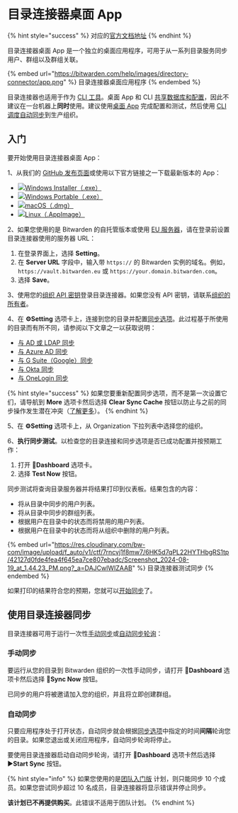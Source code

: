# 目录连接器桌面 App

{% hint style="success" %}
对应的[官方文档地址](https://bitwarden.com/help/article/directory-sync-desktop/)
{% endhint %}

目录连接器桌面 App 是一个独立的桌面应用程序，可用于从一系列目录服务同步用户、群组以及群组关联。

{% embed url="https://bitwarden.com/help/images/directory-connector/app.png" %}
目录连接器桌面应用程序
{% endembed %}

目录连接器也适用于作为 [CLI 工具](directory-connector-cli.md)。桌面 App 和 CLI [共享数据库和配置](directory-connector-file-storage.md)，因此不建议在一台机器上**同时**使用。建议使用[桌面 App](directory-connector-desktop-app.md) 完成配置和测试，然后使用 [CLI](directory-connector-cli.md) [调度自动同步](schedule-a-sync.md)到生产组织。

## 入门 <a href="#getting-started" id="getting-started"></a>

要开始使用目录连接器桌面 App：

1、从我们的 [GitHub 发布页面](https://github.com/bitwarden/directory-connector/releases)或使用以下官方链接之一下载最新版本的 App：

* ​![](https://files.gitbook.com/v0/b/gitbook-28427.appspot.com/o/assets%2F-M2XqgFI6fAcTD0lL3MZ%2F-M2lgIMT8p-h_KydT0nq%2F-M2lmjhiYHSJ5-sYyb6Z%2Fos-windows-24.png?alt=media\&token=0d9e6b96-ec16-4dc0-a39a-a78fdfb0e33a)[Windows Installer（.exe）](https://vault.bitwarden.com/download/?app=connector\&platform=windows)​
* ​​![](https://files.gitbook.com/v0/b/gitbook-28427.appspot.com/o/assets%2F-M2XqgFI6fAcTD0lL3MZ%2F-M2lgIMT8p-h_KydT0nq%2F-M2lmjhiYHSJ5-sYyb6Z%2Fos-windows-24.png?alt=media\&token=0d9e6b96-ec16-4dc0-a39a-a78fdfb0e33a)[Windows Portable（.exe）](https://vault.bitwarden.com/download/?app=connector\&platform=windows\&variant=portable)​
* ​​![](https://files.gitbook.com/v0/b/gitbook-28427.appspot.com/o/assets%2F-M2XqgFI6fAcTD0lL3MZ%2F-M2lgIMT8p-h_KydT0nq%2F-M2lmd9QDMlX1Sn3aHOo%2Fapple-24.png?alt=media\&token=e90fd6d0-5ca3-43a7-9818-441b86ae2147)[macOS（.dmg）](https://vault.bitwarden.com/download/?app=connector\&platform=macos)​
* ​​![](https://files.gitbook.com/v0/b/gitbook-28427.appspot.com/o/assets%2F-M2XqgFI6fAcTD0lL3MZ%2F-M2lgIMT8p-h_KydT0nq%2F-M2lmhr5ffWYeEG74jXf%2Flinux-24.png?alt=media\&token=26403b17-eb24-4721-8c42-b6fb70164cc2)[Linux（.AppImage）](https://vault.bitwarden.com/download/?app=connector\&platform=linux)

2、如果您使用的是 Bitwarden 的自托管版本或使用 [EU 服务器](../security/server-geographies.md)，请在登录前设置目录连接器使用的服务器 URL：

1. 在登录界面上，选择 **Setting**。
2. 在 **Server URL** 字段中，输入带 `https://` 的 Bitwarden 实例的域名。例如，`https://vault.bitwarden.eu` 或 `https://your.domain.bitwarden.com`。
3. 选择 **Save**。

3、使用您的[组织 API 密钥](../organizations/bitwarden-public-api.md#authentication)登录目录连接器。如果您没有 API 密钥，请联系[组织的所有者](../admin-console/user-management/member-roles-and-permissions.md)。

4、在 **⚙️Setting** 选项卡上，连接到您的目录并配置[同步选项](sync-options-and-filters.md)。此过程基于所使用的目录而有所不同，请参阅以下文章之一以获取说明：

* [与 AD 或 LDAP 同步](sync-with-active-directory-or-ldap.md)
* [与 Azure AD 同步](../admin-console/user-management/directory-connector/sync-with-microsoft-entra-id.md)
* [与 G Suite（Google）同步](sync-with-google-workspace.md)
* [与 Okta 同步](sync-with-okta.md)
* [与 OneLogin 同步](sync-with-onelogin.md)

{% hint style="success" %}
如果您要重新配置同步选项，而不是第一次设置它们，请导航到 **More** 选项卡然后选择 **Clear Sync Cache** 按钮以防止与之前的同步操作发生潜在冲突（[了解更多](clear-sync-cache.md)）。
{% endhint %}

5、在 **⚙️Setting** 选项卡上，从 Organization 下拉列表中选择您的组织。

6、**执行同步测试**。以检查您的目录连接和同步选项是否已成功配置并按预期工作：

1. 打开 🎨**Dashboard** 选项卡。
2. 选择 **Test Now** 按钮。

同步测试将查询目录服务器并将结果打印到仪表板。结果包含的内容：

* 将从目录中同步的用户列表。
* 将从目录中同步的群组列表。
* 根据用户在目录中的状态而将禁用的用户列表。
* 根据用户在目录中的状态而将从组织中删除的用户列表。

{% embed url="https://res.cloudinary.com/bw-com/image/upload/f_auto/v1/ctf/7rncvj1f8mw7/6HK5d7qPL22HYTHbgRS1tp/42127d0fde4fea4f645ea7ce807ebadc/Screenshot_2024-08-19_at_1.44.23_PM.png?_a=DAJCwlWIZAAB" %}
目录连接器测试同步
{% endembed %}

如果打印的结果符合您的预期，您就可以[开始同步](directory-connector-desktop-app.md#sync-with-directory-connector)了。

## 使用目录连接器同步 <a href="#sync-with-directory-connector" id="sync-with-directory-connector"></a>

目录连接器可用于运行一次性[手动同步](directory-connector-desktop-app.md#perform-a-manual-sync)或[自动同步轮询](directory-connector-desktop-app.md#start-automatic-sync)：

### 手动同步 <a href="#manual-sync" id="manual-sync"></a>

要运行从您的目录到 Bitwarden 组织的一次性手动同步，请打开 🎨**Dashboard** 选项卡然后选择 **🔄Sync Now** 按钮。

已同步的用户将被邀请加入您的组织，并且将立即创建群组。

### 自动同步 <a href="#automatic-sync" id="automatic-sync"></a>

只要应用程序处于打开状态，自动同步就会根据[同步选项](sync-options-and-filters.md)中指定的时间**间隔**轮询您的目录。如果您退出或关闭应用程序，自动同步轮询将停止。

要使用目录连接器启动自动同步轮询，请打开 🎨**Dashboard** 选项卡然后选择 ▶︎**Start Sync** 按钮。

{% hint style="info" %}
如果您使用的是[团队入门版](../plans-and-pricing/password-manager/about-bitwarden-plans.md#teams-starter-organizations) 计划，则只能同步 10 个成员。如果您尝试同步超过 10 名成员，目录连接器将显示错误并停止同步。

**该计划已不再提供购买**。此错误不适用于团队计划。
{% endhint %}
